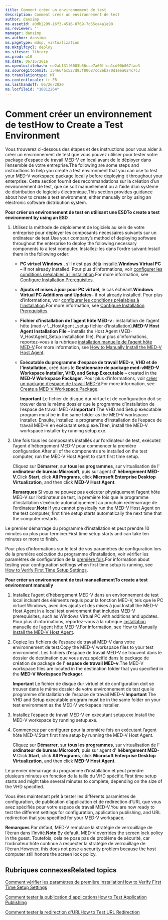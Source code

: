 ```yaml
---
title: Comment créer un environnement de test
description: Comment créer un environnement de test
author: dansimp
ms.assetid: a0db2299-16f3-4516-8769-7d55ca4a1e98
ms.reviewer: ''
manager: dansimp
ms.author: dansimp
ms.pagetype: mdop, virtualization
ms.mktglfcycl: deploy
ms.sitesec: library
ms.prod: w10
ms.date: 06/16/2016
ms.openlocfilehash: ee2ab131f6003b56cce7a60ffea1cd00b067fae3
ms.sourcegitcommit: 354664bc527d93f80687cd2eba70d1eea024c7c3
ms.translationtype: MT
ms.contentlocale: fr-FR
ms.lasthandoff: 06/26/2020
ms.locfileid: "10812264"
---
```

# <span data-ttu-id="d6d0f-103">Comment créer un environnement de test</span><span class="sxs-lookup"><span data-stu-id="d6d0f-103">How to Create a Test Environment</span></span>


<span data-ttu-id="d6d0f-104">Vous trouverez ci-dessous des étapes et des instructions pour vous aider à créer un environnement de test que vous pouvez utiliser pour tester votre package d’espace de travail MED-V en local avant de le déployer dans l’ensemble de votre entreprise.</span><span class="sxs-lookup"><span data-stu-id="d6d0f-104">The following are some steps and instructions to help you create a test environment that you can use to test your MED-V workspace package locally before deploying it throughout your enterprise.</span></span> <span data-ttu-id="d6d0f-105">Cette section fournit des recommandations sur la création d’un environnement de test, que ce soit manuellement ou à l’aide d’un système de distribution de logiciels électronique.</span><span class="sxs-lookup"><span data-stu-id="d6d0f-105">This section provides guidance about how to create a test environment, either manually or by using an electronic software distribution system.</span></span>

**<span data-ttu-id="d6d0f-106">Pour créer un environnement de test en utilisant une ESD</span><span class="sxs-lookup"><span data-stu-id="d6d0f-106">To create a test environment by using an ESD</span></span>**

1.  <span data-ttu-id="d6d0f-107">Utilisez la méthode de déploiement de logiciels au sein de votre entreprise pour déployer les composants nécessaires suivants sur un ordinateur de test.</span><span class="sxs-lookup"><span data-stu-id="d6d0f-107">Use your company’s method of deploying software throughout the enterprise to deploy the following necessary components to a test computer.</span></span> <span data-ttu-id="d6d0f-108">Installez-les dans l’ordre suivant:</span><span class="sxs-lookup"><span data-stu-id="d6d0f-108">Install them in the following order:</span></span>

    -   <span data-ttu-id="d6d0f-109">**PC virtuel Windows** , s’il n’est pas déjà installé.</span><span class="sxs-lookup"><span data-stu-id="d6d0f-109">**Windows Virtual PC** – if not already installed.</span></span> <span data-ttu-id="d6d0f-110">Pour plus d’informations, voir [configurer les conditions préalables à l’installation](configure-installation-prerequisites.md).</span><span class="sxs-lookup"><span data-stu-id="d6d0f-110">For more information, see [Configure Installation Prerequisites](configure-installation-prerequisites.md).</span></span>

    -   <span data-ttu-id="d6d0f-111">**Ajouts et mises à jour pour PC virtuel**, le cas échéant.</span><span class="sxs-lookup"><span data-stu-id="d6d0f-111">**Windows Virtual PC Additions and Updates**– if not already installed.</span></span> <span data-ttu-id="d6d0f-112">Pour plus d’informations, voir [configurer les conditions préalables à l’installation](configure-installation-prerequisites.md).</span><span class="sxs-lookup"><span data-stu-id="d6d0f-112">For more information, see [Configure Installation Prerequisites](configure-installation-prerequisites.md).</span></span>

    -   <span data-ttu-id="d6d0f-113">**Fichier d’installation de l’agent hôte MED-v** : installation de l’agent hôte (med-v \ _HostAgent _setup fichier d’installation).</span><span class="sxs-lookup"><span data-stu-id="d6d0f-113">**MED-V Host Agent Installation File** – installs the Host Agent (MED-V\_HostAgent\_Setup installation file).</span></span> <span data-ttu-id="d6d0f-114">Pour plus d’informations, reportez-vous à la rubrique [installation manuelle de l’agent hôte MED-V](how-to-manually-install-the-med-v-host-agent.md).</span><span class="sxs-lookup"><span data-stu-id="d6d0f-114">For more information, see [How to Manually Install the MED-V Host Agent](how-to-manually-install-the-med-v-host-agent.md).</span></span>

    -   <span data-ttu-id="d6d0f-115">**Exécutable du programme d’espace de travail MED-v, VHD et de l’installation,** créé dans le **Gestionnaire de package med-v**</span><span class="sxs-lookup"><span data-stu-id="d6d0f-115">**MED-V Workspace Installer, VHD, and Setup Executable** – created in the **MED-V Workspace Packager**.</span></span> <span data-ttu-id="d6d0f-116">Pour plus d’informations, voir [créer un package d’espace de travail MED-V](create-a-med-v-workspace-package.md).</span><span class="sxs-lookup"><span data-stu-id="d6d0f-116">For more information, see [Create a MED-V Workspace Package](create-a-med-v-workspace-package.md).</span></span>

        <span data-ttu-id="d6d0f-117">**Important**  Le fichier de disque dur virtuel et de configuration doit se trouver dans le même dossier que le programme d’installation de l’espace de travail MED-V.</span><span class="sxs-lookup"><span data-stu-id="d6d0f-117">**Important** The VHD and Setup executable program must be in the same folder as the MED-V workspace installer.</span></span> <span data-ttu-id="d6d0f-118">Ensuite, installez le programme d’installation de l’espace de travail MED-V en exécutant setup.exe.</span><span class="sxs-lookup"><span data-stu-id="d6d0f-118">Then, install the MED-V workspace installer by running setup.exe.</span></span>

         

2.  <span data-ttu-id="d6d0f-119">Une fois tous les composants installés sur l’ordinateur de test, exécutez l’agent d’hébergement MED-V pour commencer la première configuration.</span><span class="sxs-lookup"><span data-stu-id="d6d0f-119">After all of the components are installed on the test computer, run the MED-V Host Agent to start first time setup.</span></span>

    <span data-ttu-id="d6d0f-120">Cliquez sur **Démarrer**, sur **tous les programmes**, sur virtualisation de l' **ordinateur de bureau Microsoft**, puis sur agent d' **hébergement MED-V**.</span><span class="sxs-lookup"><span data-stu-id="d6d0f-120">Click **Start**, click **All Programs**, click **Microsoft Enterprise Desktop Virtualization**, and then click **MED-V Host Agent**.</span></span>

    <span data-ttu-id="d6d0f-121">**Remarques**  Si vous ne pouvez pas exécuter physiquement l’agent hôte MED-V sur l’ordinateur de test, la première fois que le programme d’installation s’exécute automatiquement au prochain redémarrage de l’ordinateur.</span><span class="sxs-lookup"><span data-stu-id="d6d0f-121">**Note** If you cannot physically run the MED-V Host Agent on the test computer, first time setup starts automatically the next time that the computer restarts.</span></span>

     

<span data-ttu-id="d6d0f-122">Le premier démarrage du programme d’installation et peut prendre 10 minutes ou plus pour terminer.</span><span class="sxs-lookup"><span data-stu-id="d6d0f-122">First time setup starts and can take ten minutes or more to finish.</span></span>

<span data-ttu-id="d6d0f-123">Pour plus d’informations sur le test de vos paramètres de configuration lors de la première exécution du programme d’installation, voir vérifier les paramètres de configuration de la [première fois](how-to-verify-first-time-setup-settings.md).</span><span class="sxs-lookup"><span data-stu-id="d6d0f-123">For information about testing your configuration settings when first time setup is running, see [How to Verify First Time Setup Settings](how-to-verify-first-time-setup-settings.md).</span></span>

**<span data-ttu-id="d6d0f-124">Pour créer un environnement de test manuellement</span><span class="sxs-lookup"><span data-stu-id="d6d0f-124">To create a test environment manually</span></span>**

1.  <span data-ttu-id="d6d0f-125">Installez l’agent d’hébergement MED-V dans un environnement de test local incluant des éléments requis pour la fonction MED-V, tels que le PC virtuel Windows, avec des ajouts et des mises à jour.</span><span class="sxs-lookup"><span data-stu-id="d6d0f-125">Install the MED-V Host Agent in a local test environment that includes MED-V prerequisites, such as Windows Virtual PC with additions and updates.</span></span> <span data-ttu-id="d6d0f-126">Pour plus d’informations, reportez-vous à la rubrique [installation manuelle de l’agent hôte MED-V](how-to-manually-install-the-med-v-host-agent.md).</span><span class="sxs-lookup"><span data-stu-id="d6d0f-126">For information, see [How to Manually Install the MED-V Host Agent](how-to-manually-install-the-med-v-host-agent.md).</span></span>

2.  <span data-ttu-id="d6d0f-127">Copiez les fichiers de l’espace de travail MED-V dans votre environnement de test.</span><span class="sxs-lookup"><span data-stu-id="d6d0f-127">Copy the MED-V workspace files to your test environment.</span></span> <span data-ttu-id="d6d0f-128">Les fichiers d’espace de travail MED-V se trouvent dans le dossier de destination que vous avez spécifié dans le package de création de package de l' **espace de travail MED-v**.</span><span class="sxs-lookup"><span data-stu-id="d6d0f-128">The MED-V workspace files are located in the destination folder that you specified in the **MED-V Workspace Packager**.</span></span>

    <span data-ttu-id="d6d0f-129">**Important**  Le fichier de disque dur virtuel et de configuration doit se trouver dans le même dossier de votre environnement de test que le programme d’installation de l’espace de travail MED-V.</span><span class="sxs-lookup"><span data-stu-id="d6d0f-129">**Important** The VHD and Setup executable program must be in the same folder on your test environment as the MED-V workspace installer.</span></span>

     

3.  <span data-ttu-id="d6d0f-130">Installez l’espace de travail MED-V en exécutant setup.exe.</span><span class="sxs-lookup"><span data-stu-id="d6d0f-130">Install the MED-V workspace by running setup.exe.</span></span>

4.  <span data-ttu-id="d6d0f-131">Commencez par configurer pour la première fois en exécutant l’agent hôte MED-V.</span><span class="sxs-lookup"><span data-stu-id="d6d0f-131">Start first time setup by running the MED-V Host Agent.</span></span>

    <span data-ttu-id="d6d0f-132">Cliquez sur **Démarrer**, sur **tous les programmes**, sur virtualisation de l' **ordinateur de bureau Microsoft**, puis sur agent d' **hébergement MED-V**.</span><span class="sxs-lookup"><span data-stu-id="d6d0f-132">Click **Start**, click **All Programs**, click **Microsoft Enterprise Desktop Virtualization**, and then click **MED-V Host Agent**.</span></span>

<span data-ttu-id="d6d0f-133">Le premier démarrage du programme d’installation et peut prendre plusieurs minutes en fonction de la taille du VHD spécifié.</span><span class="sxs-lookup"><span data-stu-id="d6d0f-133">First time setup starts and might take several minutes to complete, depending on the size of the VHD specified.</span></span>

<span data-ttu-id="d6d0f-134">Vous êtes maintenant prêt à tester les différents paramètres de configuration, de publication d’application et de redirection d’URL que vous avez spécifiés pour votre espace de travail MED-V.</span><span class="sxs-lookup"><span data-stu-id="d6d0f-134">You are now ready to test the different settings for configuration, application publishing, and URL redirection that you specified for your MED-V workspace.</span></span>

<span data-ttu-id="d6d0f-135">**Remarques**  Par défaut, MED-V remplace la stratégie de verrouillage de l’écran dans l’invité.</span><span class="sxs-lookup"><span data-stu-id="d6d0f-135">**Note** By default, MED-V overrides the screen lock policy in the guest.</span></span> <span data-ttu-id="d6d0f-136">Toutefois, cela ne pose pas de problème de sécurité, car l’ordinateur hôte continue à respecter la stratégie de verrouillage de l’écran.</span><span class="sxs-lookup"><span data-stu-id="d6d0f-136">However, this does not pose a security problem because the host computer still honors the screen lock policy.</span></span>

 

## <span data-ttu-id="d6d0f-137">Rubriques connexes</span><span class="sxs-lookup"><span data-stu-id="d6d0f-137">Related topics</span></span>


[<span data-ttu-id="d6d0f-138">Comment vérifier les paramètres de première installation</span><span class="sxs-lookup"><span data-stu-id="d6d0f-138">How to Verify First Time Setup Settings</span></span>](how-to-verify-first-time-setup-settings.md)

[<span data-ttu-id="d6d0f-139">Comment tester la publication d'applications</span><span class="sxs-lookup"><span data-stu-id="d6d0f-139">How to Test Application Publishing</span></span>](how-to-test-application-publishing.md)

[<span data-ttu-id="d6d0f-140">Comment tester la redirection d'URL</span><span class="sxs-lookup"><span data-stu-id="d6d0f-140">How to Test URL Redirection</span></span>](how-to-test-url-redirection.md)

 

 





